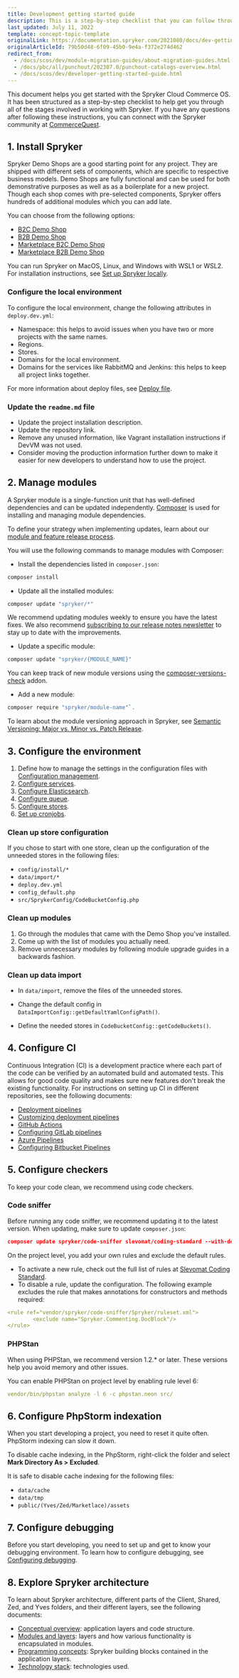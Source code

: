 ```yaml
---
title: Development getting started guide
description: This is a step-by-step checklist that you can follow through all the stages of working with Spryker.
last_updated: July 11, 2022
template: concept-topic-template
originalLink: https://documentation.spryker.com/2021080/docs/dev-getting-started
originalArticleId: 79b50d48-6f09-45b0-9e4a-f372e274d462
redirect_from:
  - /docs/scos/dev/module-migration-guides/about-migration-guides.html
  - /docs/pbc/all/punchout/202307.0/punchout-catalogs-overview.html
  - /docs/scos/dev/developer-getting-started-guide.html
---
```


This document helps you get started with the Spryker Cloud Commerce OS. It has been structured as a step-by-step checklist to help get you through all of the stages involved in working with Spryker. If you have any questions after following these instructions, you can connect with the Spryker community at [CommerceQuest](https://commercequest.space/).

## 1. Install Spryker

Spryker Demo Shops are a good starting point for any project. They are shipped with different sets of components, which are specific to respective business models. Demo Shops are fully functional and can be used for both demonstrative purposes as well as as a boilerplate for a new project. Though each shop comes with pre-selected components, Spryker offers hundreds of additional modules which you can add late.

You can choose from the following options:

- [B2C Demo Shop](/docs/about/all/b2c-suite.html)
- [B2B Demo Shop](/docs/about/all//b2b-suite.html)
- [Marketplace B2C Demo Shop](/docs/about/all/spryker-marketplace/marketplace-b2c-suite.html)
- [Marketplace B2B Demo Shop](/docs/about/all/spryker-marketplace/marketplace-b2b-suite.html)

You can run Spryker on MacOS, Linux, and Windows with WSL1 or WSL2. For installation instructions, see [Set up Spryker locally](/docs/dg/dev/set-up-spryker-locally/set-up-spryker-locally.html).

### Configure the local environment

To configure the local environment, change the following attributes in `deploy.dev.yml`:

- Namespace: this helps to avoid issues when you have two or more projects with the same names.
- Regions.
- Stores.
- Domains for the local environment.
- Domains for the services like RabbitMQ and Jenkins: this helps to keep all project links together.

For more information about deploy files, see [Deploy file](/docs/dg/dev/sdks/the-docker-sdk/deploy-file/deploy-file.html).

### Update the `readme.md` file

- Update the project installation description.
- Update the repository link.
- Remove any unused information, like Vagrant installation instructions if DevVM was not used.
- Consider moving the production information further down to make it easier for new developers to understand how to use the project.

## 2. Manage modules

A Spryker module is a single-function unit that has well-defined dependencies and can be updated independently. [Composer](/docs/dg/dev/set-up-spryker-locally/manage-dependencies-with-composer.html) is used for installing and managing module dependencies.

To define your strategy when implementing updates, learn about our [module and feature release process](/docs/about/all/releases/product-and-code-releases.html).


You will use the following commands to manage modules with Composer:

- Install the dependencies listed in `composer.json`:

```bash
composer install
```

- Update all the installed modules:

```bash
composer update "spryker/*"
```

We recommend updating modules weekly to ensure you have the latest fixes. We also recommend [subscribing to our release notes newsletter](https://now.spryker.com/release-notes) to stay up to date with the improvements.

- Update a specific module:

```bash
composer update "spryker/{MODULE_NAME}"
```

You can keep track of new module versions using the [composer-versions-check](https://github.com/Soullivaneuh/composer-versions-check) addon.

- Add a new module:

```bash
composer require "spryker/module-name"`.
```

To learn about the module versioning approach in Spryker, see [Semantic Versioning: Major vs. Minor vs. Patch Release](/docs/dg/dev/architecture/module-api/semantic-versioning-major-vs.-minor-vs.-patch-release.html).

## 3. Configure the environment

1. Define how to manage the settings in the configuration files with [Configuration management](/docs/dg/dev/backend-development/data-manipulation/configuration-management.html).
2. [Configure services](/docs/dg/dev/integrate-and-configure/configure-services.html).
3. [Configure Elasticsearch](/docs/pbc/all/search/{{site.version}}/base-shop/tutorials-and-howtos/configure-elasticsearch.html).
4. [Configure queue](/docs/dg/dev/backend-development/data-manipulation/queue/queue.html).
5. [Configure stores](/docs/dg/dev/internationalization-and-multi-store/set-up-multiple-stores.html#configure-stores).
6. [Set up cronjobs](/docs/dg/dev/backend-development/cronjobs/cronjobs.html).

### Clean up store configuration

If you chose to start with one store, clean up the configuration of the unneeded stores in the following files:

- `config/install/*`
- `data/import/*`
- `deploy.dev.yml`
- `config_default.php`
- `src/SprykerConfig/CodeBucketConfig.php`

### Clean up modules

1. Go through the modules that came with the Demo Shop you've installed.
2. Come up with the list of modules you actually need.
3. Remove unnecessary modules by following module upgrade guides in a backwards fashion.

### Clean up data import

- In `data/import`, remove the files of the unneeded stores.

- Change the default config in `DataImportConfig::getDefaultYamlConfigPath()`.

- Define the needed stores in `CodeBucketConfig::getCodeBuckets()`.

## 4. Configure CI

Continuous Integration (CI) is a development practice where each part of the code can be verified by an automated build and automated tests. This allows for good code quality and makes sure new features don't break the existing functionality. For instructions on setting up CI in different repositories, see the following documents:
- [Deployment pipelines](/docs/ca/dev/configure-deployment-pipelines/configure-azure-pipelines.html)
- [Customizing deployment pipelines](/docs/ca/dev/configure-deployment-pipelines/configure-bitbucket-pipelines.html)
- [GitHub Actions](/docs/ca/dev/configure-deployment-pipelines/configure-github-actions.html)
- [Configuring GitLab pipelines](/docs/ca/dev/configure-deployment-pipelines/configure-gitlab-pipelines.html)
- [Azure Pipelines](/docs/ca/dev/configure-deployment-pipelines/configure-azure-pipelines.html)
- [Configuring Bitbucket Pipelines](/docs/ca/dev/configure-deployment-pipelines/configure-bitbucket-pipelines.html)

## 5. Configure checkers

To keep your code clean, we recommend using code checkers.

### Code sniffer

Before running any code sniffer, we recommend updating it to the latest version. When updating, make sure to update `composer.json`:

```json
composer update spryker/code-sniffer slevomat/coding-standard --with-dependencies
```

On the project level, you add your own rules and exclude the default rules.

- To activate a new rule, check out the full list of rules at [Slevomat Coding Standard](https://github.com/slevomat/coding-standard).
- To disable a rule, update the configuration. The following example excludes the rule that makes annotations for constructors and methods required:

```yaml
<rule ref="vendor/spryker/code-sniffer/Spryker/ruleset.xml">
        <exclude name="Spryker.Commenting.DocBlock"/>
</rule>
```

### PHPStan

When using PHPStan, we recommend version 1.2.* or later. These versions help you avoid memory and other issues.

You can enable PHPStan on project level by enabling rule level 6:

```yaml
vendor/bin/phpstan analyze -l 6 -c phpstan.neon src/
```

## 6. Configure PhpStorm indexation

When you start developing a project, you need to reset it quite often. PhpStorm indexing can slow it down.

To disable cache indexing, in the PhpStorm, right-click the folder and select **Mark Directory As&nbsp;<span aria-label="and then">></span> Excluded**.

It is safe to disable cache indexing for the following files:

- `data/cache`
- `data/tmp`
- `public/(Yves/Zed/Marketlace)/assets`

## 7. Configure debugging


Before you start developing, you need to set up and get to know your debugging environment. To learn how to configure debugging, see [Configuring debugging](/docs/dg/dev/set-up-spryker-locally/configure-after-installing/configure-debugging/configure-debugging.html).


## 8. Explore Spryker architecture

To learn about Spryker architecture, different parts of the Client, Shared, Zed, and Yves folders, and their different layers, see the following documents:

- [Conceptual overview](/docs/dg/dev/architecture/conceptual-overview.html): application layers and code structure.
- [Modules and layers](/docs/dg/dev/architecture/modules-and-application-layers.html): layers and how various functionality is encapsulated in modules.
- [Programming concepts](/docs/dg/dev/architecture/programming-concepts.html): Spryker building blocks contained in the application layers.
- [Technology stack](/docs/dg/dev/architecture/technology-stack.html): technologies used.

